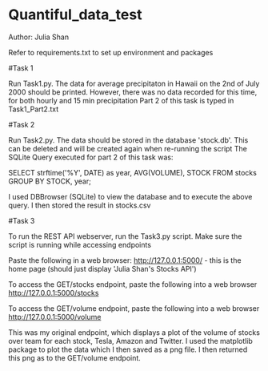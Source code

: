 # Quantiful_data_test
Author: Julia Shan

Refer to requirements.txt to set up environment and packages

#Task 1

Run Task1.py. The data for average precipitaton in Hawaii on the 2nd of July 2000 should be printed. However, there was no data recorded for this time, for both hourly and 15 min precipitation
Part 2 of this task is typed in Task1_Part2.txt

#Task 2

Run Task2.py. The data should be stored in the database 'stock.db'. This can be deleted and will be created again when re-running the script
The SQLite Query executed for part 2 of this task was:

SELECT strftime('%Y', DATE) as year, AVG(VOLUME), STOCK
FROM stocks
GROUP BY STOCK, year; 

I used DBBrowser (SQLite) to view the database and to execute the above query. I then stored the result in stocks.csv

#Task 3

To run the REST API webserver, run the Task3.py script. Make sure
 the script is running while accessing endpoints

Paste the following in a web browser:
 http://127.0.0.1:5000/ - this is the home page (should just display 'Julia Shan's Stocks API')

To access the GET/stocks endpoint, paste the following into a web browser
 http://127.0.0.1:5000/stocks

To access the GET/volume endpoint, paste the following into a web browser
 http://127.0.0.1:5000/volume

This was my original endpoint, which displays a plot of the volume of stocks over team for each stock, Tesla, Amazon and Twitter. 
I used the matplotlib package to plot the data which I then saved as a png file. I then returned this png as to the GET/volume endpoint.